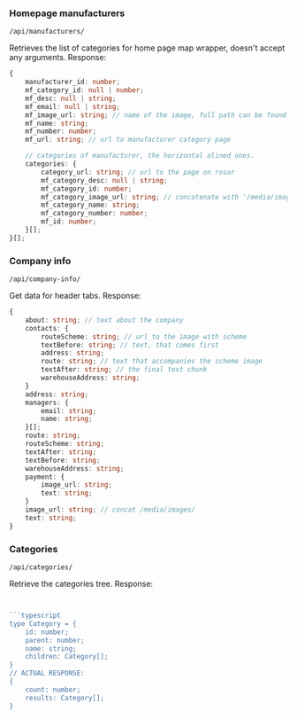 
### Homepage manufacturers
```
/api/manufacturers/
```
Retrieves the list of categories for home page map wrapper, doesn't accept any arguments.
Response:

```typescript
{
    manufacturer_id: number;
    mf_category_id: null | number;
    mf_desc: null | string;
    mf_email: null | string;
    mf_image_url: string; // name of the image, full path can be found by concatenating /media/images/ and this value
    mf_name: string;
    mf_number: number;
    mf_url: string; // url to manufacturer category page

    // categories of manufacturer, the horizontal alined ones.
    categories: {
        category_url: string; // url to the page on rosar
        mf_category_desc: null | string;
        mf_category_id: number;
        mf_category_image_url: string; // concatenate with '/media/images/' for getting full path
        mf_category_name: string;
        mf_category_number: number;
        mf_id: number;
    }[];
}[];
```

### Company info
```
/api/company-info/
```
Get data for header tabs. Response:
```typescript
{
    about: string; // text about the company
    contacts: {
        routeScheme: string; // url to the image with scheme 
        textBefore: string; // text, that comes first
        address: string;
        route: string; // text that accompanies the scheme image 
        textAfter: string; // the final text chunk
        warehouseAddress: string;
    }
    address: string;
    managers: {
        email: string;
        name: string;
    }[];
    route: string;
    routeScheme: string;
    textAfter: string;
    textBefore: string;
    warehouseAddress: string;
    payment: {
        image_url: string;
        text: string;
    }
    image_url: string; // concat /media/images/
    text: string;
}
```


### Categories
```
/api/categories/
```
Retrieve the categories tree. Response:
```typescript


```typescript
type Category = {
    id: number;
    parent: number;
    name: string;
    children: Category[];
}
// ACTUAL RESPONSE:
{
    count: number;
    results: Category[];
}
```
